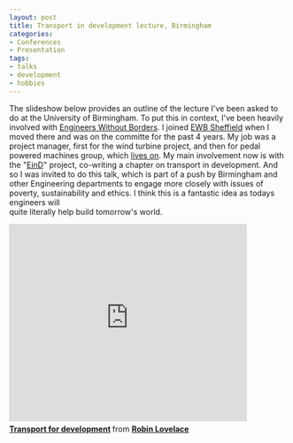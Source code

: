 ```yaml
---
layout: post
title: Transport in development lecture, Birmingham
categories:
- Conferences
- Presentation
tags:
- talks
- development
- hobbies
---
```

The slideshow below provides an outline of the lecture I've been asked 
to do at the University of Birmingham. To put this in context, I've
been heavily involved with [Engineers Without Borders](http://www.ewb-uk.org/).
I joined [EWB Sheffield](https://ewb.shef.ac.uk/) when I moved there and 
was on the committe for
the past 4 years. My job was a project manager, first for the wind 
turbine project, and then for pedal powered machines group, which [lives
on](https://www.facebook.com/groups/363796170375539/).
My main involvement now is with the "[EinD](http://engineeringindevelopment.org/)"
project, co-writing a chapter on 
transport in development. And so I was invited to do this talk, 
which is part of a push by Birmingham and other Engineering departments
to engage more closely with issues of poverty, sustainability and 
ethics. I think this is a fantastic idea as todays engineers will  
quite literally help build tomorrow's world.
<br>

<iframe src="http://www.slideshare.net/slideshow/embed_code/27782144" width="427" height="356" frameborder="0" marginwidth="0" marginheight="0" scrolling="no" style="border:1px solid #CCC;border-width:1px 1px 0;margin-bottom:5px" allowfullscreen> 
</iframe> <div style="margin-bottom:5px"> <strong> <a href="https://www.slideshare.net/robinlovelace1985/transport-for-development" title="Transport for development" target="_blank">Transport for development</a> </strong> from <strong><a href="http://www.slideshare.net/robinlovelace1985" target="_blank">Robin Lovelace</a></strong> </div>

